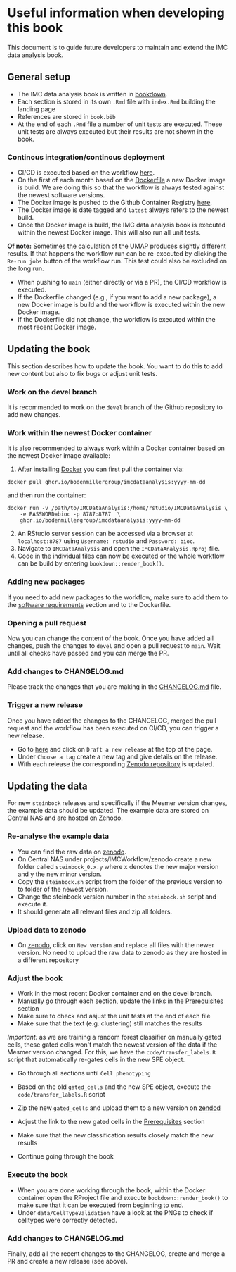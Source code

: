 # Useful information when developing this book

This document is to guide future developers to maintain and extend the IMC
data analysis book. 

## General setup

* The IMC data analysis book is written in [bookdown](https://bookdown.org/). 
* Each section is stored in its own `.Rmd` file with `index.Rmd` building the landing page
* References are stored in `book.bib`
* At the end of each `.Rmd` file a number of unit tests are executed. These 
unit tests are always executed but their results are not shown in the book.

### Continous integration/continous deployment

* CI/CD is executed based on the workflow [here](https://github.com/BodenmillerGroup/IMCDataAnalysis/blob/main/.github/workflows/build.yml).
* On the first of each month based on the [Dockerfile](https://github.com/BodenmillerGroup/IMCDataAnalysis/blob/main/Dockerfile) a new Docker image is build. We are doing this so that the workflow is always tested against the newest software versions.
* The Docker image is pushed to the Github Container Registry [here](https://github.com/BodenmillerGroup/IMCDataAnalysis/pkgs/container/imcdataanalysis).
* The Docker image is date tagged and `latest` always refers to the newest build.
* Once the Docker image is build, the IMC data analysis book is executed within the
newest Docker image. This will also run all unit tests.

**Of note:** Sometimes the calculation of the UMAP produces slightly different
results. If that happens the workflow run can be re-executed by clicking the `Re-run jobs` button of the workflow run.
This test could also be excluded on the long run.

* When pushing to `main` (either directly or via a PR), the CI/CD workflow is
executed. 
* If the Dockerfile changed (e.g., if you want to add a new package), a new Docker image is build and the workflow is executed within the new Docker image.
* If the Dockerfile did not change, the workflow is executed within the most recent Docker image.

## Updating the book

This section describes how to update the book. You want to do this to add new content
but also to fix bugs or adjust unit tests.

### Work on the devel branch

It is recommended to work on the `devel` branch of the Github repository to add
new changes. 

### Work within the newest Docker container

It is also recommended to always work within a Docker container based on the newest
Docker image available:

1. After installing [Docker](https://docs.docker.com/get-docker/) you can first pull the container via:

```
docker pull ghcr.io/bodenmillergroup/imcdataanalysis:yyyy-mm-dd
```

and then run the container:

```
docker run -v /path/to/IMCDataAnalysis:/home/rstudio/IMCDataAnalysis \
	-e PASSWORD=bioc -p 8787:8787  \
	ghcr.io/bodenmillergroup/imcdataanalysis:yyyy-mm-dd
```

2. An RStudio server session can be accessed via a browser at `localhost:8787` using `Username: rstudio` and `Password: bioc`.  
3. Navigate to `IMCDataAnalysis` and open the `IMCDataAnalysis.Rproj` file.  
4. Code in the individual files can now be executed or the whole workflow can be build by entering `bookdown::render_book()`.

### Adding new packages

If you need to add new packages to the workflow, make sure to add them to the
[software requirements](https://bodenmillergroup.github.io/IMCDataAnalysis/prerequisites.html#software-requirements)
section and to the Dockerfile.

### Opening a pull request

Now you can change the content of the book. 
Once you have added all changes, push the changes to `devel` and open a pull request
to `main`. Wait until all checks have passed and you can merge the PR.

### Add changes to CHANGELOG.md

Please track the changes that you are making in the [CHANGELOG.md](CHANGELOG.md) file.

### Trigger a new release

Once you have added the changes to the CHANGELOG, merged the pull request and 
the workflow has been executed on CI/CD, you can trigger a new release.

* Go to [here](https://github.com/BodenmillerGroup/IMCDataAnalysis/releases) and click on `Draft a new release` at the top of the page.
* Under `Choose a tag` create a new tag and give details on the release.
* With each release the corresponding [Zenodo repository](https://zenodo.org/records/10209942) is updated.

## Updating the data

For new `steinbock` releases and specifically if the Mesmer version changes, the
example data should be updated. The example data are stored on Central NAS 
and are hosted on Zenodo. 

### Re-analyse the example data

* You can find the raw data on [zenodo](https://zenodo.org/records/7575859).
* On Central NAS under projects/IMCWorkflow/zenodo create a new folder called `steinbock_0.x.y` where x denotes the new major version and y the new minor version.
* Copy the `steinbock.sh` script from the folder of the previous version to to folder of the newest version.
* Change the steinbock version number in the `steinbock.sh` script and execute it.
* It should generate all relevant files and zip all folders.

### Upload data to zenodo

* On [zenodo](https://zenodo.org/records/7624451), click on `New version` and replace all files with the newer version. No need to upload the raw data to zenodo as they are hosted in a different repository

### Adjust the book

* Work in the most recent Docker container and on the devel branch.
* Manually go through each section, update the links in the [Prerequisites](https://bodenmillergroup.github.io/IMCDataAnalysis/prerequisites.html#download-data) section
* Make sure to check and asjust the unit tests at the end of each file
* Make sure that the text (e.g. clustering) still matches the results

*Important:* as we are training a random forest classifier on manually gated cells, these gated cells won't match the newest version of the data if the Mesmer version changed. For this, we have the  `code/transfer_labels.R` script that automatically re-gates cells in the new SPE object.

* Go through all sections until `Cell phenotyping`
* Based on the old `gated_cells` and the new SPE object, execute the `code/transfer_labels.R` script
* Zip the new `gated_cells` and upload them to a new version on [zendod](https://zenodo.org/records/8095133)
* Adjust the link to the new gated cells in the [Prerequisites](https://bodenmillergroup.github.io/IMCDataAnalysis/prerequisites.html#download-data) section
* Make sure that the new classification results closely match the new results

* Continue going through the book

### Execute the book

* When you are done working through the book, within the Docker container open the RProject file and execute `bookdown::render_book()` to make sure that it can be executed from beginning to end.
* Under `data/CellTypeValidation` have a look at the PNGs to check if celltypes were correctly detected.

### Add changes to CHANGELOG.md

Finally, add all the recent changes to the CHANGELOG, create and merge a PR and create a new release (see above).


